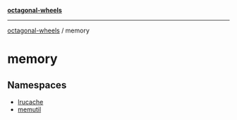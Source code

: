 [**octagonal-wheels**](../../../README.md)

***

[octagonal-wheels](../../../globals.md) / memory

# memory

## Namespaces

- [lrucache](namespaces/lrucache/README.md)
- [memutil](namespaces/memutil/README.md)

